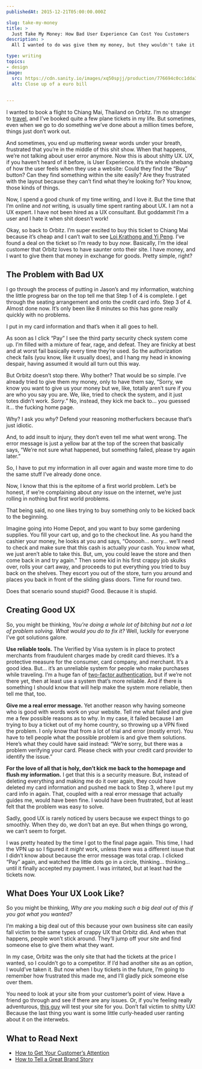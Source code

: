 ```yaml
---
publishedAt: 2015-12-21T05:00:00.000Z

slug: take-my-money
title: >
  Just Take My Money: How Bad User Experience Can Cost You Customers
description: >
  All I wanted to do was give them my money, but they wouldn't take it. A bad user experience like this one can cost you customers.

type: writing
topics:
- design
image:
  src: https://cdn.sanity.io/images/xq50spjj/production/776694c0cc1dda3162e043bddfc7ee46179c6c4c-1375x675.jpg
  alt: Close up of a euro bill
  
  
---
```


I wanted to book a flight to Chiang Mai, Thailand on Orbitz. I’m no stranger to [travel](https://medium.com/live-happy/the-endless-lessons-of-traveling-d0cb84085c4c), and I’ve booked quite a few plane tickets in my life. But sometimes, even when we go to do something we’ve done about a million times before, things just don’t work out.

And sometimes, you end up muttering swear words under your breath, frustrated that you’re in the middle of this shit show. When that happens, we’re not talking about user error anymore. Now this is about shitty UX. UX, if you haven’t heard of it before, is User Experience. It’s the whole shebang of how the user feels when they use a website: Could they find the “Buy” button? Can they find something within the site easily? Are they frustrated with the layout because they can’t find what they’re looking for? You know, those kinds of things.

Now, I spend a good chunk of my time writing, and I love it. But the time that I’m online and _not_ writing, is usually time spent ranting about UX.[](https://marisamorby.com/take-my-money#fn-1) I am not a UX expert. I have not been hired as a UX consultant. But goddammit I’m a user and I hate it when shit doesn’t work!

Okay, so back to Orbitz. I’m super excited to buy this ticket to Chiang Mai because it’s cheap and I can’t wait to see [Loi Krathong and Yi Peng](https://en.wikipedia.org/wiki/Loi_Krathong). I’ve found a deal on the ticket so I’m ready to buy _now_. Basically, I’m the ideal customer that Orbitz loves to have saunter onto their site. I have money, and I want to give them that money in exchange for goods. Pretty simple, right?

## The Problem with Bad UX

I go through the process of putting in Jason’s and my information, watching the little progress bar on the top tell me that Step 1 of 4 is complete. I get through the seating arrangement and onto the credit card info. Step 3 of 4. Almost done now. It’s only been like 8 minutes so this has gone really quickly with no problems.

I put in my card information and that’s when it all goes to hell.

As soon as I click “Pay” I see the third party security check system come up. I’m filled with a mixture of fear, rage, and defeat. They are finicky at best and at worst fail basically every time they’re used. So the authorization check fails (you know, like it usually does), and I hang my head in knowing despair, having assumed it would all turn out this way.

But Orbitz doesn’t stop there. Why bother? That would be so simple. I’ve already tried to give them my money, only to have them say, “Sorry, we know you want to give us your money but we, like, totally aren’t sure if you are who you say you are. We, like, tried to check the system, and it just totes didn’t work. _Sorry_.”[](https://marisamorby.com/take-my-money#fn-) No, instead, they kick me back to… you guessed it… the fucking home page.

Why? I ask you _why_? Defend your reasoning motherfuckers because that’s just idiotic.

And, to add insult to injury, they don’t even tell me what went wrong. The error message is just a yellow bar at the top of the screen that basically says, “We’re not sure what happened, but something failed, please try again later.”

So, I have to put my information in all over again and waste more time to do the same stuff I’ve already done once.

Now, I know that this is the epitome of a first world problem. Let’s be honest, if we’re complaining about _any_ issue on the internet, we’re just rolling in nothing but first world problems.

That being said, no one likes trying to buy something only to be kicked back to the beginning.

Imagine going into Home Depot, and you want to buy some gardening supplies. You fill your cart up, and go to the checkout line. As you hand the cashier your money, he looks at you and says, “Oooooh… sorry… we’ll need to check and make sure that this cash is actually _your_ cash. You know what, we just aren’t able to take this. But, um, you could leave the store and then come back in and try again.” Then some kid in his first crappy job skulks over, rolls your cart away, and proceeds to put everything you tried to buy back on the shelves. They escort you out of the store, turn you around and places you back in front of the sliding glass doors. Time for round two.

Does that scenario sound stupid? Good. Because it is stupid.

## Creating Good UX

So, you might be thinking, _You’re doing a whole lot of bitching but not a lot of problem solving. What would you do to fix it?_ Well, luckily for everyone I’ve got solutions galore.

**Use reliable tools.** The Verified by Visa system is in place to protect merchants from fraudulent charges made by credit card thieves. It’s a protective measure for the consumer, card company, and merchant. It’s a good idea. But… it’s an unreliable system for people who make purchases while traveling. I’m a huge fan of [two-factor authentication](https://en.wikipedia.org/wiki/Two-factor_authentication), but if we’re not there yet, then at least use a system that’s more reliable. And if there is something I should know that will help make the system more reliable, then tell me that, too.

**Give me a real error message.** Yet another reason why having someone who is good with words work on your website. Tell me what failed and give me a few possible reasons as to why. In my case, it failed because I am trying to buy a ticket out of my home country, so throwing up a VPN fixed the problem. I only know that from a lot of trial and error (mostly error). You have to tell people what the possible problem is and give them solutions. Here’s what they could have said instead: “We’re sorry, but there was a problem verifying your card. Please check with your credit card provider to identify the issue.”

**For the love of all that is holy, don’t kick me back to the homepage and flush my information.** I get that this is a security measure. But, instead of deleting everything and making me do it over again, they could have deleted my card information and pushed me back to Step 3, where I put my card info in again. That, coupled with a real error message that actually guides me, would have been fine. I would have been frustrated, but at least felt that the problem was easy to solve.

Sadly, good UX is rarely noticed by users because we expect things to go smoothly. When they do, we don’t bat an eye. But when things go wrong, we can’t seem to forget.

I was pretty heated by the time I got to the final page again. This time, I had the VPN up so I figured it _might_ work, unless there was a different issue that I didn’t know about because the error message was total crap. I clicked “Pay” again, and watched the little dots go in a circle, thinking… thinking… until it finally accepted my payment. I was irritated, but at least had the tickets now.

## What Does Your UX Look Like?

So you might be thinking, _Why are you making such a big deal out of this if you got what you wanted?_

I’m making a big deal out of this because your own business site can easily fall victim to the same types of crappy UX that Orbitz did. And when that happens, people won’t stick around. They’ll jump off your site and find someone else to give them what they want.

In my case, Orbitz was the only site that had the tickets at the price I wanted, so I couldn’t go to a competitor. If I’d had another site as an option, I would’ve taken it. But now when I buy tickets in the future, I’m going to remember how frustrated this made me, and I’ll gladly pick someone else over them.

You need to look at your site from your customer’s point of view. Have a friend go through and see if there are any issues. Or, if you’re feeling really adventurous, [this guy](http://theuserisdrunk.com/) will test your site for you. Don’t fall victim to shitty UX! Because the last thing you want is some little curly-headed user[](https://marisamorby.com/take-my-money#fn-3) ranting about it on the interwebs.

## What to Read Next

* [How to Get Your Customer’s Attention](http://marisamorby.dev/customers-attention/)
* [How to Tell a Great Brand Story](http://marisamorby.dev/brand-story/)